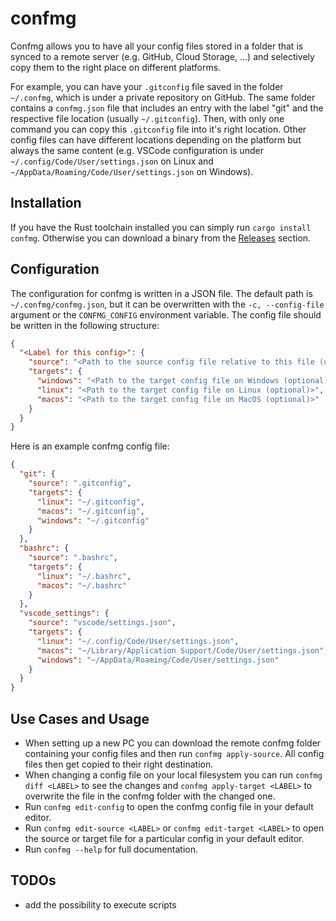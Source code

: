 # confmg

Confmg allows you to have all your config files stored in a folder that is synced to a remote server (e.g. GitHub, Cloud Storage, ...) and selectively copy them to the right place on different platforms.

For example, you can have your `.gitconfig` file saved in the folder `~/.confmg`, which is under a private repository on GitHub. The same folder contains a `confmg.json` file that includes an entry with the label "git" and the respective file location (usually `~/.gitconfig`). Then, with only one command you can copy this `.gitconfig` file into it's right location. Other config files can have different locations depending on the platform but always the same content (e.g. VSCode configuration is under `~/.config/Code/User/settings.json` on Linux and `~/AppData/Roaming/Code/User/settings.json` on Windows).

## Installation

If you have the Rust toolchain installed you can simply run `cargo install confmg`. Otherwise you can download a binary from the [Releases](https://github.com/pablo-ng/confmg/releases) section.

## Configuration

The configuration for confmg is written in a JSON file. The default path is `~/.confmg/confmg.json`, but it can be overwritten with the `-c, --config-file` argument or the `CONFMG_CONFIG` environment variable. The config file should be written in the following structure:

```json
{
  "<Label for this config>": {
    "source": "<Path to the source config file relative to this file (usually located in the same folder)>",
    "targets": {
      "windows": "<Path to the target config file on Windows (optional)>",
      "linux": "<Path to the target config file on Linux (optional)>",
      "macos": "<Path to the target config file on MacOS (optional)>"
    }
  }
}
```

Here is an example confmg config file:

```json
{
  "git": {
    "source": ".gitconfig",
    "targets": {
      "linux": "~/.gitconfig",
      "macos": "~/.gitconfig",
      "windows": "~/.gitconfig"
    }
  },
  "bashrc": {
    "source": ".bashrc",
    "targets": {
      "linux": "~/.bashrc",
      "macos": "~/.bashrc"
    }
  },
  "vscode_settings": {
    "source": "vscode/settings.json",
    "targets": {
      "linux": "~/.config/Code/User/settings.json",
      "macos": "~/Library/Application Support/Code/User/settings.json",
      "windows": "~/AppData/Roaming/Code/User/settings.json"
    }
  }
}
```

## Use Cases and Usage

- When setting up a new PC you can download the remote confmg folder containing your config files and then run `confmg apply-source`. All config files then get copied to their right destination.
- When changing a config file on your local filesystem you can run `confmg diff <LABEL>` to see the changes and `confmg apply-target <LABEL>` to overwrite the file in the confmg folder with the changed one.
- Run `confmg edit-config` to open the confmg config file in your default editor.
- Run `confmg edit-source <LABEL>` or `confmg edit-target <LABEL>` to open the source or target file for a particular config in your default editor.
- Run `confmg --help` for full documentation.

## TODOs

- add the possibility to execute scripts
